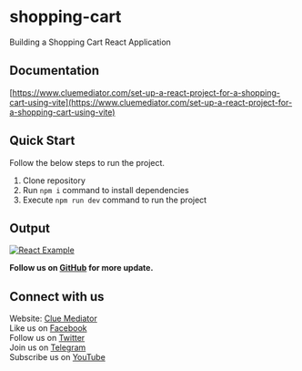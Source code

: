 # shopping-cart
Building a Shopping Cart React Application

## Documentation

[https://www.cluemediator.com/set-up-a-react-project-for-a-shopping-cart-using-vite](https://www.cluemediator.com/set-up-a-react-project-for-a-shopping-cart-using-vite)

## Quick Start

Follow the below steps to run the project.

1. Clone repository
2. Run `npm i` command to install dependencies
3. Execute `npm run dev` command to run the project

## Output

[![React Example](https://www.cluemediator.com/wp-content/uploads/2024/01/output-shopping-cart-react-application-clue-mediator.gif)](https://www.cluemediator.com/set-up-a-react-project-for-a-shopping-cart-using-vite)

**Follow us on [GitHub](https://github.com/cluemediator) for more update.**

## Connect with us

Website: [Clue Mediator](https://www.cluemediator.com)  
Like us on [Facebook](https://www.facebook.com/thecluemediator)  
Follow us on [Twitter](https://twitter.com/cluemediator)  
Join us on [Telegram](https://t.me/cluemediator)  
Subscribe us on [YouTube](https://www.youtube.com/ClueMediator)